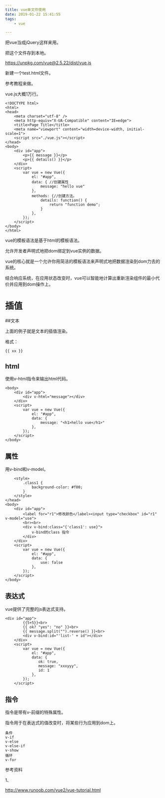 ```yaml
---
title: vue单文件使用
date: 2019-01-22 15:41:55
tags:
	- vue

---
```




把vue当成jQuery这样来用。

把这个文件存到本地。

https://unpkg.com/vue@2.5.22/dist/vue.js

新建一个test.html文件。

参考教程来做。

vue.js大概1万行。

```
<!DOCTYPE html>
<html>
<head>
    <meta charset="utf-8" />
    <meta http-equiv="X-UA-Compatible" content="IE=edge">
    <title>Page Title</title>
    <meta name="viewport" content="width=device-width, initial-scale=1">
    <script src="./vue.js"></script>
</head>
<body>
    <div id="app">
        <p>{{ message }}</p>
        <p>{{ details() }}</p>
    </div>
    <script>
        var vue = new Vue({
            el: "#app",
            data: { //创建属性
                message: "hello vue"
            },
            methods: {//创建方法。
                details: function() {
                    return "function demo";
                }
            },
        });
    </script>
</body>
</html>
```



vue的模板语法是基于html的模板语法。

允许开发者声明式地把dom绑定到vue实例的数据。

vue的核心就是一个允许你用简洁的模板语法来声明式地把数据渲染到dom力去的系统。

结合响应系统，在应用状态改变时，vue可以智能地计算出重新渲染组件的最小代价并应用到dom操作上。

# 插值

##文本

上面的例子就是文本的插值渲染。

格式：

```
{{ xx }}
```

## html

使用v-html指令来输出html代码。

```
<body>
    <div id="app">
        <div v-html="message"></div>
    </div>
    <script>
        var vue = new Vue({
            el: "#app",
            data: {
                message: "<h1>hello vue</h1>"
            },
        });
    </script>
</body>
```

## 属性

用v-bind和v-model。

```
    <style>
        .class1 {
            background-color: #f00;
        }
    </style>
</head>
<body>
    <div id="app">
        <label for="r1">修改颜色</label><input type="checkbox" id="r1" v-model="use">
        <br><br>
        <div v-bind:class="{'class1': use}">
            v-bind的class 指令
        </div>
    </div>
    <script>
        var vue = new Vue({
            el: "#app",
            data: {
                use: false
            },
        });
    </script>
</body>
```

## 表达式

vue提供了完整的js表达式支持。

```
<div id="app">
        {{5+5}}<br>
        {{ ok? "yes": "no" }}<br>
        {{ message.split("").reverse() }}<br>
        <div v-bind:id="'list-' + id"></div>
    </div>
    <script>
        var vue = new Vue({
            el: "#app",
            data: {
               ok: true,
               message: "xxxyyy",
               id: 1
            },
        });
    </script>
```

## 指令

指令是带有v-前缀的特殊属性。

指令用于在表达式的值改变时，将某些行为应用到dom上。

```
条件
v-if
v-else
v-else-if
v-show
循环
v-for

```







参考资料

1、

http://www.runoob.com/vue2/vue-tutorial.html